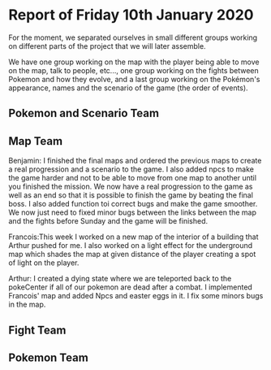 #  Report of Friday 10th January 2020

For the moment, we separated ourselves in small different groups working on different parts of the project that we will later assemble.

We have one group working on the map with the player being able to move on the map, talk to people, etc..., one group working on the fights between Pokemon and how they evolve, and a last group working on the Pokémon's appearance, names and the scenario of the game (the order of events).


## Pokemon and Scenario Team


## Map Team

Benjamin: I finished the final maps and ordered the previous maps to create a real progression and a scenario to the game. I also added npcs to make the game harder and not to be able to move from one map to another until you finished the mission. We now have a real progression to the game as well as an end so that it is possible to finish the game by beating the final boss.
I also added function toi correct bugs and make the game smoother. We now just need to fixed minor bugs between the links between the map and the fights before Sunday and the game will be finished.

Francois:This week I worked on a new map of the interior of a building that Arthur pushed for me. I also worked on a light effect for the underground map which shades the map at given distance of the player creating a spot of light on the player. 

Arthur: I created a dying state where we are teleported back to the pokeCenter if all of our pokemon are dead after a combat. I implemented Francois' map and added Npcs and easter eggs in it. I fix some minors bugs in the map.

## Fight Team


## Pokemon Team

